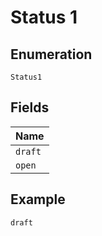 
# Status 1

## Enumeration

`Status1`

## Fields

| Name |
|  --- |
| `draft` |
| `open` |

## Example

```
draft
```


